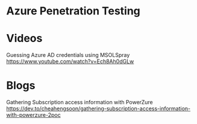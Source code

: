 # Azure Penetration Testing

# Videos
Guessing Azure AD credentials using MSOLSpray
https://www.youtube.com/watch?v=Ech8Ah0dGLw

# Blogs
Gathering Subscription access information with PowerZure
https://dev.to/cheahengsoon/gathering-subscription-access-information-with-powerzure-2poc



